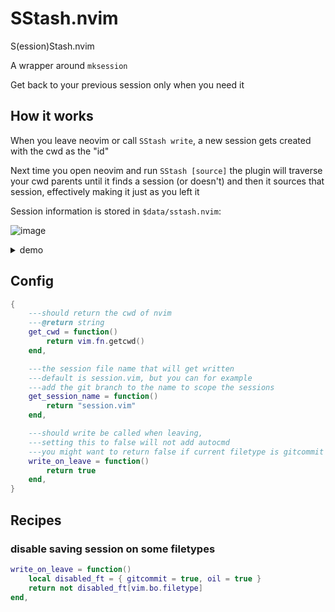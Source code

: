 # SStash.nvim

S(ession)Stash.nvim

A wrapper around `mksession`

Get back to your previous session only when you need it

## How it works

When you leave neovim or call `SStash write`, a new session gets created with the cwd as the "id"

Next time you open neovim and run `SStash [source]` the plugin will traverse your cwd parents
until it finds a session (or doesn't) and then it sources that session, effectively making it just as
you left it

Session information is stored in `$data/sstash.nvim`:

![image](https://github.com/user-attachments/assets/a1b369f8-7a9f-4382-bde0-d7eec3ce80d1)


<details>
    <summary>demo</summary>

https://github.com/user-attachments/assets/7bd472a2-29f8-49f0-8cef-93362026180a

</details>

## Config

```lua
{
    ---should return the cwd of nvim
    ---@return string
    get_cwd = function()
        return vim.fn.getcwd()
    end,

    ---the session file name that will get written
    ---default is session.vim, but you can for example
    ---add the git branch to the name to scope the sessions
    get_session_name = function()
        return "session.vim"
    end,

    ---should write be called when leaving,
    ---setting this to false will not add autocmd
    ---you might want to return false if current filetype is gitcommit / directory etc...
    write_on_leave = function()
        return true
    end,
}

```

## Recipes

### disable saving session on some filetypes

```lua
write_on_leave = function()
    local disabled_ft = { gitcommit = true, oil = true }
    return not disabled_ft[vim.bo.filetype]
end,
```
